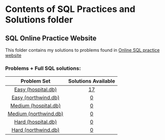 # Contents of SQL Practices and Solutions folder

## SQL Online Practice Website
This folder contains my solutions to problems found in [Online SQL practice website](https://www.sql-practice.com/) 

### Problems + Full SQL solutions:

| Problem Set | Solutions Available |
|:-----:|:-----:|
|[Easy (hospital.db)](SQL%20Online%20Practice%20Website/Hospital%20Problem%20Set/easy-problems-and-solutions.html)|[17](SQL%20Online%20Practice%20Website/Hospital%20Problem%20Set/easy-problems-and-solutions.html)|
|[Easy (northwind.db)](SQL%20Online%20Practice%20Website/Northwind%20Problem%20Set/easy-problems-and-solutions.html)|[0](SQL%20Online%20Practice%20Website/Northwind%20Problem%20Set/easy-problems-and-solutions.html)|
|[Medium (hospital.db)](SQL%20Online%20Practice%20Website/Hospital%20Problem%20Set/medium-problems-and-solutions.html)|[0](SQL%20Online%20Practice%20Website/Hospital%20Problem%20Set/medium-problems-and-solutions.html)|
|[Medium (northwind.db)](SQL%20Online%20Practice%20Website/Northwind%20Problem%20Set/medium-problems-and-solutions.html)|[0](SQL%20Online%20Practice%20Website/Northwind%20Problem%20Set/medium-problems-and-solutions.html)|
|[Hard (hospital.db)](SQL%20Online%20Practice%20Website/Hospital%20Problem%20Set/hard-problems-and-solutions.html)|[0](SQL%20Online%20Practice%20Website/Hospital%20Problem%20Set/hard-problems-and-solutions.html)|
|[Hard (northwind.db)](SQL%20Online%20Practice%20Website/Northwind%20Problem%20Set/hard-problems-and-solutions.html)|[0](SQL%20Online%20Practice%20Website/Northwind%20Problem%20Set/hard-problems-and-solutions.html)|

